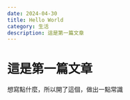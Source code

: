 ```yaml
---
date: 2024-04-30
title: Hello World
category: 生活
description: 這是第一篇文章
---
```


# 這是第一篇文章

想寫點什麼，所以開了這個，做出一點常識

<Comment />
